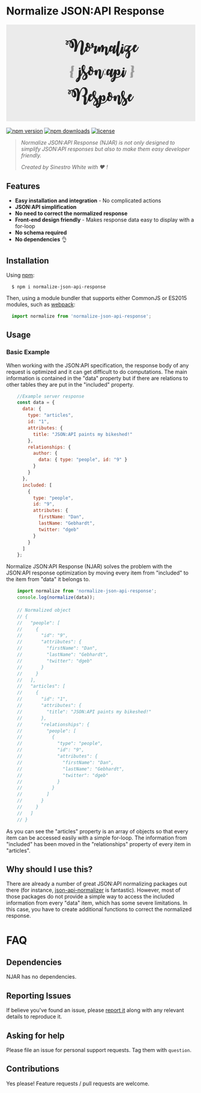 # Normalize JSON:API Response

![Logo](/img/logo.png)

[![npm version](https://img.shields.io/npm/v/normalize-json-api-response.svg)](https://www.npmjs.com/package/normalize-json-api-response)
[![npm downloads](https://img.shields.io/npm/dt/normalize-json-api-response.svg)](https://www.npmjs.com/package/normalize-json-api-response)
[![license](https://img.shields.io/npm/l/normalize-json-api-response.svg)](https://github.com/SinestroWhite/Normalize-JSON-API/blob/master/LICENSE)

> *Normalize JSON:API Response (NJAR) is not only designed to simplify JSON:API responses but also to make them easy developer friendly.*
>
> *Created by Sinestro White with :heart: !*

## Features

- **Easy installation and integration** - No complicated actions
- **JSON:API simplification**
- **No need to correct the normalized response**
- **Front-end design friendly** - Makes response data easy to display with a for-loop
- **No schema required**
- **No dependencies** 👌

## Installation

Using [npm](https://www.npmjs.com/package/normalize-json-api-response):

```
  $ npm i normalize-json-api-response
```

Then, using a module bundler that supports either CommonJS or ES2015 modules, such as [webpack](https://github.com/webpack/webpack):

```js
  import normalize from 'normalize-json-api-response';
```

## Usage

### Basic Example

When working with the JSON:API specification, the response body of any request is optimized and it can get difficult to 
do computations. The main information is contained in the "data" property but if there are relations to other tables they
are put in the "included" property.

```js
    //Example server response
    const data = {
      data: {
        type: "articles",
        id: "1",
        attributes: {
          title: "JSON:API paints my bikeshed!"
        },
        relationships: {
          author: {
            data: { type: "people", id: "9" }
          }
        }
      },
      included: [
        {
          type: "people",
          id: "9",
          attributes: {
            firstName: "Dan",
            lastName: "Gebhardt",
            twitter: "dgeb"
          }
        }
      ]
    };

```

Normalize JSON:API Response (NJAR) solves the problem with the JSON:API response optimization by moving every item from
"included" to the item from "data" it belongs to.

```js
    import normalize from 'normalize-json-api-response';
    console.log(normalize(data));
    
    // Normalized object
    // {
    //   "people": [
    //     {
    //       "id": "9",
    //       "attributes": {
    //         "firstName": "Dan",
    //         "lastName": "Gebhardt",
    //         "twitter": "dgeb"
    //       }
    //     }
    //   ],
    //   "articles": [
    //     {
    //       "id": "1",
    //       "attributes": {
    //         "title": "JSON:API paints my bikeshed!"
    //       },
    //       "relationships": {
    //         "people": [
    //           {
    //             "type": "people",
    //             "id": "9",
    //             "attributes": {
    //               "firstName": "Dan",
    //               "lastName": "Gebhardt",
    //               "twitter": "dgeb"
    //             }
    //           }
    //         ]
    //       }
    //     }
    //   ]
    // }

```

As you can see the "articles" property is an array of objects so that every item can be accessed easily with a simple for-loop.
The information from "included" has been moved in the "relationships" property of every item in "articles".

## Why should I use this?

There are already a number of great JSON:API normalizing packages out there (for instance, [json-api-normalizer](https://www.npmjs.com/package/json-api-normalizer) is fantastic).
However, most of those packages do not provide a simple way to access the included information from every "data" item, 
which has some severe limitations. In this case, you have to create additional functions to correct the normalized response.

# FAQ

## Dependencies

NJAR has no dependencies.

## Reporting Issues

If believe you've found an issue, please [report it](https://github.com/SinestroWhite/Normalize-JSON-API/issues) along with any relevant details to reproduce it.

## Asking for help

Please file an issue for personal support requests. Tag them with `question`.

## Contributions

Yes please! Feature requests / pull requests are welcome.


